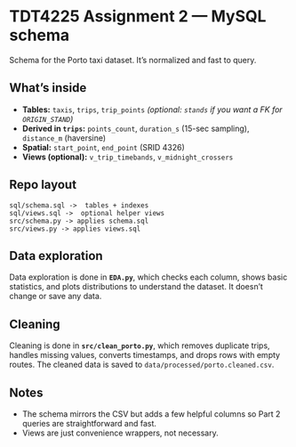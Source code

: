 # TDT4225 Assignment 2 — MySQL schema

Schema for the Porto taxi dataset. It’s normalized and fast to query. 

## What’s inside

* **Tables:** `taxis`, `trips`, `trip_points`
  *(optional: `stands` if you want a FK for `ORIGIN_STAND`)*
* **Derived in `trips`:** `points_count`, `duration_s` (15-sec sampling), `distance_m` (haversine)
* **Spatial:** `start_point`, `end_point` (SRID 4326)
* **Views (optional):** `v_trip_timebands`, `v_midnight_crossers`

## Repo layout

```
sql/schema.sql ->  tables + indexes
sql/views.sql ->  optional helper views
src/schema.py -> applies schema.sql
src/views.py -> applies views.sql

```

## Data exploration

Data exploration is done in **`EDA.py`**, which checks each column, shows basic statistics, and plots distributions to understand the dataset. It doesn’t change or save any data.

## Cleaning

Cleaning is done in **`src/clean_porto.py`**, which removes duplicate trips, handles missing values, converts timestamps, and drops rows with empty routes. The cleaned data is saved to `data/processed/porto.cleaned.csv`.


## Notes

* The schema mirrors the CSV but adds a few helpful columns so Part 2 queries are straightforward and fast.
* Views are just convenience wrappers, not necessary.



